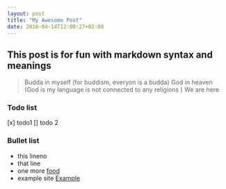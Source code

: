 ```yaml
---
layout: post
title: "My Awesome Post"
date: 2016-04-14T12:00:27+02:00
---
```


## This post is for fun with markdown syntax and meanings
>Budda in myself (for buddism, everyon is a budda)
>God in heaven (God is my language is not connected to any religions )
>We are here

### Todo list

[x] todo1
[] todo 2

### Bullet list

  - this lineno
  - that line
  - one more [food](http://www.google.com)
  - example site [Example][ex]


[ex]:<http://example.com>  
